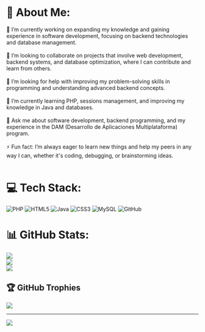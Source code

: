 # 💫 About Me:
🔭 I’m currently working on expanding my knowledge and gaining experience in software development, focusing on backend technologies and database management.<br><br>👥 I’m looking to collaborate on projects that involve web development, backend systems, and database optimization, where I can contribute and learn from others.<br><br>🤝 I’m looking for help with improving my problem-solving skills in programming and understanding advanced backend concepts.<br><br>🌱 I’m currently learning PHP, sessions management, and improving my knowledge in Java and databases.<br><br>💬 Ask me about software development, backend programming, and my experience in the DAM (Desarrollo de Aplicaciones Multiplataforma) program.<br><br>⚡ Fun fact: I’m always eager to learn new things and help my peers in any way I can, whether it's coding, debugging, or brainstorming ideas.<br><br>


# 💻 Tech Stack:
![PHP](https://img.shields.io/badge/php-%23777BB4.svg?style=for-the-badge&logo=php&logoColor=white) ![HTML5](https://img.shields.io/badge/html5-%23E34F26.svg?style=for-the-badge&logo=html5&logoColor=white) ![Java](https://img.shields.io/badge/java-%23ED8B00.svg?style=for-the-badge&logo=openjdk&logoColor=white) ![CSS3](https://img.shields.io/badge/css3-%231572B6.svg?style=for-the-badge&logo=css3&logoColor=white) ![MySQL](https://img.shields.io/badge/mysql-4479A1.svg?style=for-the-badge&logo=mysql&logoColor=white) ![GitHub](https://img.shields.io/badge/github-%23121011.svg?style=for-the-badge&logo=github&logoColor=white)
# 📊 GitHub Stats:
![](https://github-readme-stats.vercel.app/api?username=LiuUexe&theme=dark&hide_border=false&include_all_commits=false&count_private=false)<br/>
![](https://github-readme-streak-stats.herokuapp.com/?user=LiuUexe&theme=dark&hide_border=false)<br/>
![](https://github-readme-stats.vercel.app/api/top-langs/?username=LiuUexe&theme=dark&hide_border=false&include_all_commits=false&count_private=false&layout=compact)

## 🏆 GitHub Trophies
![](https://github-profile-trophy.vercel.app/?username=LiuUexe&theme=radical&no-frame=false&no-bg=true&margin-w=4)

---
[![](https://visitcount.itsvg.in/api?id=LiuUexe&icon=0&color=0)](https://visitcount.itsvg.in)

<!-- Proudly created with GPRM ( https://gprm.itsvg.in ) -->
